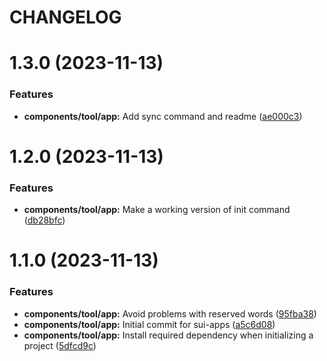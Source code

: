 # CHANGELOG

# 1.3.0 (2023-11-13)


### Features

* **components/tool/app:** Add sync command and readme ([ae000c3](https://github.com/SUI-Components/adevinta-spain-components/commit/ae000c34a9bc843beb2452480a6162b84c0d99c4))



# 1.2.0 (2023-11-13)


### Features

* **components/tool/app:** Make a working version of init command ([db28bfc](https://github.com/SUI-Components/adevinta-spain-components/commit/db28bfcf153361ba57c37ea39b13e95af357ee4e))



# 1.1.0 (2023-11-13)


### Features

* **components/tool/app:** Avoid problems with reserved words ([95fba38](https://github.com/SUI-Components/adevinta-spain-components/commit/95fba3891161d2333e47752e82f25ef0af7b2d37))
* **components/tool/app:** Initial commit for sui-apps ([a5c6d08](https://github.com/SUI-Components/adevinta-spain-components/commit/a5c6d0860cc4a67f8cefbe864cd1185988228733))
* **components/tool/app:** Install required dependency when initializing a project ([5dfcd9c](https://github.com/SUI-Components/adevinta-spain-components/commit/5dfcd9cf0e94fc785335d81a3cd358ed6bf9241e))



